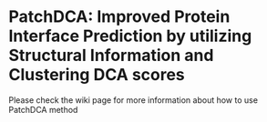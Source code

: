 # PatchDCA: Improved Protein Interface Prediction by utilizing Structural Information and Clustering DCA scores

Please check the wiki page for more information about how to use PatchDCA method
